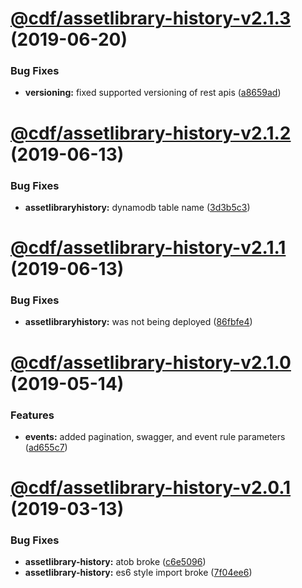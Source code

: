 # [@cdf/assetlibrary-history-v2.1.3](https://git-codecommit.us-west-2.amazonaws.com/v1/repos/cdf-core/compare/@cdf/assetlibrary-history-v2.1.2...@cdf/assetlibrary-history-v2.1.3) (2019-06-20)


### Bug Fixes

* **versioning:** fixed supported versioning of rest apis ([a8659ad](https://git-codecommit.us-west-2.amazonaws.com/v1/repos/cdf-core/commit/a8659ad))

# [@cdf/assetlibrary-history-v2.1.2](https://git-codecommit.us-west-2.amazonaws.com/v1/repos/cdf-core/compare/@cdf/assetlibrary-history-v2.1.1...@cdf/assetlibrary-history-v2.1.2) (2019-06-13)


### Bug Fixes

* **assetlibraryhistory:** dynamodb table name ([3d3b5c3](https://git-codecommit.us-west-2.amazonaws.com/v1/repos/cdf-core/commit/3d3b5c3))

# [@cdf/assetlibrary-history-v2.1.1](https://git-codecommit.us-west-2.amazonaws.com/v1/repos/cdf-core/compare/@cdf/assetlibrary-history-v2.1.0...@cdf/assetlibrary-history-v2.1.1) (2019-06-13)


### Bug Fixes

* **assetlibraryhistory:** was not being deployed ([86fbfe4](https://git-codecommit.us-west-2.amazonaws.com/v1/repos/cdf-core/commit/86fbfe4))

# [@cdf/assetlibrary-history-v2.1.0](https://git-codecommit.us-west-2.amazonaws.com/v1/repos/cdf-core/compare/@cdf/assetlibrary-history-v2.0.1...@cdf/assetlibrary-history-v2.1.0) (2019-05-14)


### Features

* **events:** added pagination, swagger, and event rule parameters ([ad655c7](https://git-codecommit.us-west-2.amazonaws.com/v1/repos/cdf-core/commit/ad655c7))

# [@cdf/assetlibrary-history-v2.0.1](https://git-codecommit.us-west-2.amazonaws.com/v1/repos/cdf-core/compare/@cdf/assetlibrary-history-v2.0.0...@cdf/assetlibrary-history-v2.0.1) (2019-03-13)


### Bug Fixes

* **assetlibrary-history:** atob broke ([c6e5096](https://git-codecommit.us-west-2.amazonaws.com/v1/repos/cdf-core/commit/c6e5096))
* **assetlibrary-history:** es6 style import broke ([7f04ee6](https://git-codecommit.us-west-2.amazonaws.com/v1/repos/cdf-core/commit/7f04ee6))
